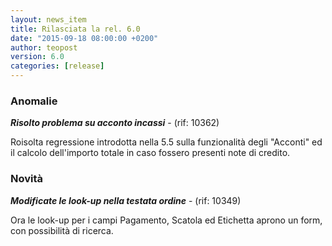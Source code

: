 ```yaml
---
layout: news_item
title: Rilasciata la rel. 6.0
date: "2015-09-18 08:00:00 +0200"
author: teopost
version: 6.0
categories: [release]
---
```

### Anomalie

**_Risolto problema su acconto incassi_** - (rif: 10362)

Roisolta regressione introdotta nella 5.5 sulla funzionalità degli "Acconti" ed il calcolo dell'importo totale in caso fossero presenti note di credito.

### Novità

**_Modificate le look-up nella testata ordine_** - (rif: 10349)

Ora le look-up per i campi Pagamento, Scatola ed Etichetta aprono un form, con possibilità di ricerca.
